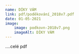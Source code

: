 ```yaml
---
name: DÍKY VÁM
link: pdf/poděkování_2018v7.pdf
date: 01-05-2021
image:
    image: podkovn-2018v7.png
    imageAlt: DÍKY VÁM
---
```

&#8230;.celé pdf
